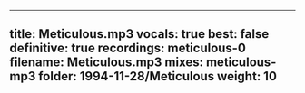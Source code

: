 
---
title: Meticulous.mp3
vocals: true
best: false
definitive: true
recordings: meticulous-0
filename: Meticulous.mp3
mixes: meticulous-mp3
folder: 1994-11-28/Meticulous
weight: 10
---
